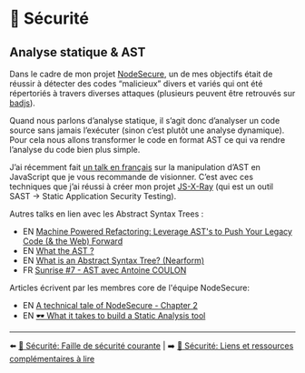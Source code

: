 # 🔐 Sécurité

## Analyse statique & AST
Dans le cadre de mon projet [NodeSecure](https://github.com/NodeSecure/cli), un de mes objectifs était de réussir à détecter des codes “malicieux” divers et variés qui ont été répertoriés à travers diverses attaques (plusieurs peuvent être retrouvés sur [badjs](https://badjs.org/)).

Quand nous parlons d’analyse statique, il s’agit donc d’analyser un code source sans jamais l’exécuter (sinon c’est plutôt une analyse dynamique). Pour cela nous allons transformer le code en format AST ce qui va rendre l’analyse du code bien plus simple.

J’ai récemment fait [un talk en français](https://www.youtube.com/watch?v=zSYrEbggqWA&feature=youtu.be) sur la manipulation d’AST en JavaScript que je vous recommande de visionner. C’est avec ces techniques que j’ai réussi à créer mon projet [JS-X-Ray](https://github.com/fraxken/js-x-ray) (qui est un outil SAST -> Static Application Security Testing).

Autres talks en lien avec les Abstract Syntax Trees :

- EN [Machine Powered Refactoring: Leverage AST's to Push Your Legacy Code (& the Web) Forward](https://www.youtube.com/watch?v=s8g_cBfm9d0&list=PLfMzBWSH11xaZvhv1X5Fq1H-oMdnAtG6k&index=2)
- EN [What the AST ?](https://www.youtube.com/watch?v=BtD2OrlLBhI&list=PLyspMSh4XhLP-mqulUMcaqTbLo-ZJxSX5&index=36)
- EN [What is an Abstract Syntax Tree? (Nearform)](https://www.nearform.com/blog/what-is-an-abstract-syntax-tree/)
- FR [Sunrise #7 - AST avec Antoine COULON](https://www.youtube.com/watch?v=8l2ByutdFJ8)

Articles écrivent par les membres core de l'équipe NodeSecure:

- EN [A technical tale of NodeSecure - Chapter 2](https://dev.to/nodesecure/a-technical-tale-of-nodesecure-chapter-2-2p17)
- EN [🕶 What it takes to build a Static Analysis tool](https://dev.to/antoinecoulon/what-it-takes-to-build-a-static-analysis-tool-4p40)

---

⬅️ [🔐 Sécurité: Faille de sécurité courante](./5-faille-securite-courante.md) |
➡️ [🔐 Sécurité: Liens et ressources complémentaires à lire](./7-liens-et-ressources.md)
